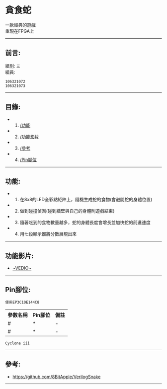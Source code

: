 # 貪食蛇
一款經典的遊戲<br>
重現在FPGA上<br>

- - -

## 前言:
組別: ` 三 `<br>
組員:
```
106321072
106321073
```
- - -

## 目錄:
* 1. [/功能](/README.md#功能)
* 2. [/功能影片](/README.md#功能影片)
* 3. [/參考](/README.md#參考)
* 4. [/Pin腳位](/README.md#Pin腳位)
- - -

## 功能:
* 1. 在8x8的LED全彩點矩陣上，隨機生成蛇的食物(會避開蛇的身體位置)
* 2. 做到碰撞偵測(碰到牆壁與自己的身體則遊戲結束)
* 3. 隨著吃到的食物數量越多，蛇的身體長度會增長並加快蛇的前進速度
* 4. 用七段顯示器將分數展現出來
- - -

## 功能影片:
* [~VEDIO~](https://www.youtube.com/watch?v=ixNvGhTQ70Y^^)
- - -

## Pin腳位:
`使用EP3C10E144C8`
<table>
  <tr>
    <th>參數名稱</th>
    <th>Pin腳位</th>
    <th>備註</th>
  </tr>
  <tr>
    <td>#</td>
    <td>*</td>
    <td>-</td>
  </tr>
  <tr>
    <td>#</td>
    <td>*</td>
    <td>-</td>
  </tr>
</table>

`Cyclone iii`
- - -

## 參考:
* https://github.com/8BitApple/VerilogSnake
- - -
